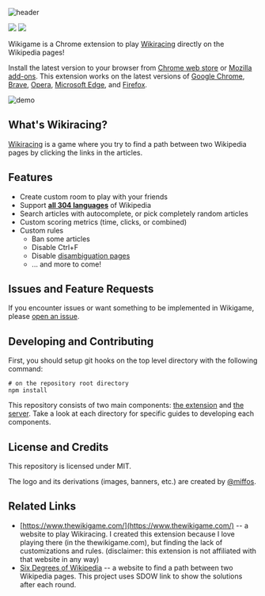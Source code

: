 ![header](https://user-images.githubusercontent.com/5902356/96493914-d0484880-126f-11eb-9c2a-9f739b92686f.png)

<p>
  <a href="https://chrome.google.com/webstore/detail/multiplayer-wikigame/hlgnjjenjinpaiilhmjpejjjphieejdb" alt="Install from Chrome Web Store" title="Install from Chrome Web Store">
    <img src="https://img.shields.io/chrome-web-store/v/hlgnjjenjinpaiilhmjpejjjphieejdb?style=flat-square" /></a>
  <a href="https://addons.mozilla.org/en-US/firefox/addon/wikigame/" alt="Install from Mozilla add-ons" title="Install from Mozilla add-ons">
    <img src="https://img.shields.io/amo/v/wikigame?style=flat-square" /></a>
</p>

Wikigame is a Chrome extension to play [Wikiracing](https://en.wikipedia.org/wiki/Wikiracing) directly on the Wikipedia pages!

Install the latest version to your browser from [Chrome web store](https://chrome.google.com/webstore/detail/multiplayer-wikigame/hlgnjjenjinpaiilhmjpejjjphieejdb) or [Mozilla add-ons](https://addons.mozilla.org/en-US/firefox/addon/wikigame/). This extension works on the latest versions of [Google Chrome](https://www.google.com/chrome/), [Brave](https://brave.com/), [Opera](https://www.opera.com/), [Microsoft Edge](https://www.microsoft.com/en-us/edge), and [Firefox](https://www.mozilla.org/firefox/).

![demo](https://user-images.githubusercontent.com/5902356/96494181-3208b280-1270-11eb-800f-82cf99ee5174.gif)

## What's Wikiracing?

[Wikiracing](https://en.wikipedia.org/wiki/Wikiracing) is a game where you try to find a path between two Wikipedia pages by clicking the links in the articles.

## Features

- Create custom room to play with your friends
- Support [**all 304 languages**](https://en.wikipedia.org/wiki/List_of_Wikipedias#Detailed_list) of Wikipedia
- Search articles with autocomplete, or pick completely random articles
- Custom scoring metrics (time, clicks, or combined)
- Custom rules
  - Ban some articles
  - Disable Ctrl+F
  - Disable [disambiguation pages](https://en.wikipedia.org/wiki/Category%3ADisambiguation_pages)
  - ... and more to come!

## Issues and Feature Requests

If you encounter issues or want something to be implemented in Wikigame, please [open an issue](https://github.com/azaky/wikigame/issues/new).

## Developing and Contributing

First, you should setup git hooks on the top level directory with the following command:

```
# on the repository root directory
npm install
```

This repository consists of two main components: [the extension](https://github.com/azaky/wikigame/tree/master/extension) and [the server](https://github.com/azaky/wikigame/tree/master/server). Take a look at each directory for specific guides to developing each components.

## License and Credits

This repository is licensed under MIT.

The logo and its derivations (images, banners, etc.) are created by [@miffos](https://twitter.com/miffos).

## Related Links

- [https://www.thewikigame.com/](https://www.thewikigame.com/) -- a website to play Wikiracing. I created this extension because I love playing there (in the thewikigame.com), but finding the lack of customizations and rules. (disclaimer: this extension is not affiliated with that website in any way)
- [Six Degrees of Wikipedia](https://www.sixdegreesofwikipedia.com/) -- a website to find a path between two Wikipedia pages. This project uses SDOW link to show the solutions after each round.
